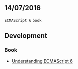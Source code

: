 14/07/2016
----------

`ECMAScript 6` `book`

## Development

### Book

- [Understanding ECMAScript 6](https://leanpub.com/understandinges6/read)
